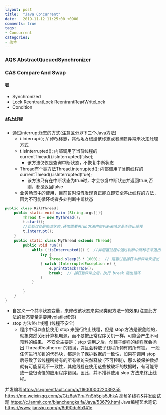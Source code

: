 ```yaml
---
layout: post
title:  "Java Concurrent"
date:   2019-11-12 11:25:00 +0900
comments: true
tags:
- Concurrent
categories:
- 技术
---
```


### AQS AbstractQueuedSynchronizer
### CAS Compare And Swap
#### 锁
- Synchronized 
- Lock ReentrantLock ReentrantReadWriteLock
- Condition

##### 终止线程
- 通过interrupt标志的方式(注意区分以下三个Java方法)
  - t.interrupt(); // 修改标志，其他地方根据该标志或者捕获异常来决定处理方式
  - t.isInterrupted(); 内部调用了当前线程的currentThread().isInterrupted(false);
    - 该方法仅仅是查询中断状态，不恢复中断状态
  - Thread有个类方法Thread.interrupted(); 内部调用了当前线程的currentThread().isInterrupted(true);
    - 该方法只有在中断状态为true时，才会恢复中断状态并返回true;否则，都是返回false
  - 业务场景中的使用，目前暂时没有发现真正能立即安全停止线程的方法，因为不可能循环或者多处判断中断状态  
```java
public class KillThread{
    public static void main (String args[]){
        Thread t = new MyThread();
        t.start();
        //此处仅仅是修改状态,通常需要再run方法内部判断来决定是否终止线程
        t.interrupt();
    }
    public static class MyThread extends Thread{
        public void run(){
            while (!isInterrupted()) {  //非阻塞过程中通过判断中断标志来退出
                try {
                    Thread.sleep(5 * 1000);  // 阻塞过程捕获中断异常来退出
                } catch (InterruptedException e) {
                    e.printStackTrace();
                    break;  // 捕获到异常之后，执行 break 跳出循环
                }
            }
            
        }
    }
}
```
- 自定义一个共享状态变量，来修改该状态来实现类似方法一的效果(注意此方法的状态变量需要用volatile修饰)
- stop 方法终止线程 (线程不安全)
  - 程序中可以直接使用 stop 来强行终止线程，但是 stop 方法是很危险的，就象突然关闭计算机电源，而不是按正常程序关机一样，可能会产生不可预料的结果。
    不安全主要是：stop 调用之后，创建子线程的线程就会抛出 ThreadDeatherror 的错误，并且会释放子线程所持有的所有锁。
    一般任何进行加锁的代码块，都是为了保护数据的一致性，如果在调用 stop 后导致了该线程所持有的所有锁的突然释放 (不可控制)，那么被保护数据就有可能呈现不一致性，其他线程在使用这些被破坏的数据时，有可能导致一些很奇怪的应用程序错误。因此，并不推荐使用 stop 方法来终止线程。
  
并发编程<https://segmentfault.com/a/1190000022039255>
<https://mp.weixin.qq.com/s/Gtz6aVPm-YnSh5pjs5JhkA>
高频多线程&并发面试题 <https://c.lanmit.com/bianchengkaifa/Java/53679.html>
Java编程艺术笔记<https://www.jianshu.com/p/8d90dc5b341e>